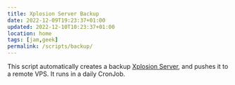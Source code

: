 ```yaml
---
title: Xplosion Server Backup
date: 2022-12-09T19:23:37+01:00
updated: 2022-12-10T10:23:37+01:00
location: home
tags: [jam,geek]
permalink: /scripts/backup/
---
```

This script automatically creates a backup [Xplosion Server](https://tommi.space/server 'Xplosion Server'), and pushes it to a remote VPS. It runs in a daily CronJob.